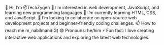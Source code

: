 👋 Hi, I’m @TechZygen
👀 I’m interested in web development, JavaScript, and learning new programming languages
🌱 I’m currently learning HTML, CSS, and JavaScript.
💞️ I’m looking to collaborate on open-source web development projects and beginner-friendly coding challenges.
📫 How to reach me m_nabilmani(IG)
😄 Pronouns: he/him
⚡ Fun fact: I love creating interactive web applications and exploring the latest web technologies.

<!---
TechZygen/TechZygen is a ✨ special ✨ repository because its `README.md` (this file) appears on your GitHub profile.
You can click the Preview link to take a look at your changes.
--->
